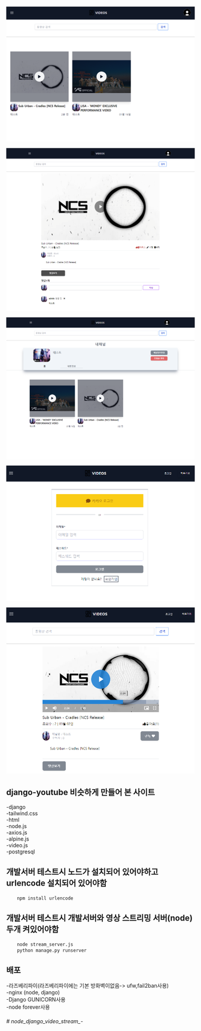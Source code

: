 
   
<p align="center"><img src="main.png" 너비="400"></p>
<p align="center"><img src="detail.png" 너비="400"></p>
<p align="center"><img src="channel.png" 너비="400"></p>
<p align="center"><img src="login.png" 너비="400"></p>
<p align="center"><img src="video.png" 너비="400"></p>




## django-youtube 비슷하게 만들어 본  사이트

-django<br>
-tailwind.css<br>
-html<br>
-node.js<br>
-axios.js<br>
-alpine.js<br>
-video.js<br>
-postgresql<br>

## 개발서버 테스트시 노드가 설치되어 있어야하고 urlencode 설치되어 있어야함
```
    npm install urlencode
```

## 개발서버 테스트시 개발서버와 영상 스트리밍 서버(node) 두개 켜있어야함
```  
    node stream_server.js
    python manage.py runserver  
``` 
## 배포  
-라즈베리파이(라즈베리파이에는 기본 방화벽이없음-> ufw,fail2ban사용)<br>
-nginx (node, django)<br>
-Django GUNICORN사용<br>
-node forever사용<br>
###### # node_django_video_stream_-
